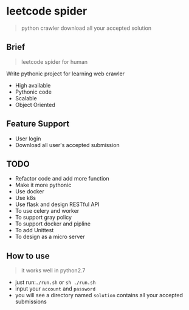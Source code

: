 # leetcode spider

>python crawler download all your accepted solution

## Brief
> leetcode spider for human

Write pythonic project for learning web crawler

+ High available
+ Pythonic code
+ Scalable 
+ Object Oriented

## Feature Support

+ User login 
+ Download all user's accepted submission

## TODO

+ Refactor code and add more function
+ Make it more pythonic
+ Use docker
+ Use k8s
+ Use flask and design RESTful API
+ To use celery and worker 
+ To support gray policy
+ To support docker and pipline
+ To add Unittest
+ To design as a micro server

## How to use
>  it works well in python2.7

+ just run:`./run.sh` or `sh ./run.sh`  
+ input your `account` and `password`
+ you will see a directory named `solution` contains all your accepted submissions






